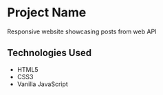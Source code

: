  # Project Name

Responsive website showcasing posts from web API

## Technologies Used

- HTML5
- CSS3
- Vanilla JavaScript

